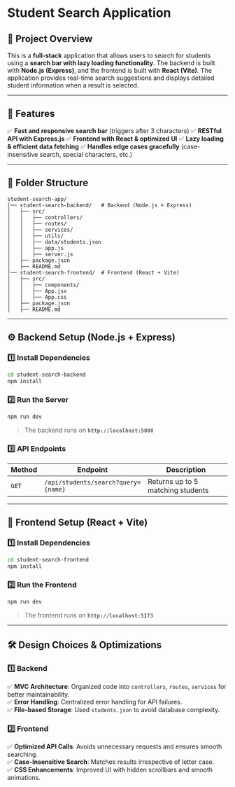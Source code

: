 # Student Search Application

## 📌 Project Overview
This is a **full-stack** application that allows users to search for students using a **search bar with lazy loading functionality**. The backend is built with **Node.js (Express)**, and the frontend is built with **React (Vite)**. The application provides real-time search suggestions and displays detailed student information when a result is selected.

---

## 🚀 Features
✅ **Fast and responsive search bar** (triggers after 3 characters)
✅ **RESTful API with Express.js**
✅ **Frontend with React & optimized UI**
✅ **Lazy loading & efficient data fetching**
✅ **Handles edge cases gracefully** (case-insensitive search, special characters, etc.)

---

## 📂 Folder Structure
```
student-search-app/
│── student-search-backend/   # Backend (Node.js + Express)
│   ├── src/
│   │   ├── controllers/
│   │   ├── routes/
│   │   ├── services/
│   │   ├── utils/
│   │   ├── data/students.json
│   │   ├── app.js
│   │   ├── server.js
│   ├── package.json
│   ├── README.md
│── student-search-frontend/  # Frontend (React + Vite)
│   ├── src/
│   │   ├── components/
│   │   ├── App.jsx
│   │   ├── App.css
│   ├── package.json
│   ├── README.md
```

---

## ⚙️ Backend Setup (Node.js + Express)

### **1️⃣ Install Dependencies**
```sh
cd student-search-backend
npm install
```

### **2️⃣ Run the Server**
```sh
npm run dev
```
> The backend runs on **`http://localhost:5000`**

### **3️⃣ API Endpoints**
| Method | Endpoint | Description |
|--------|-----------|-------------|
| `GET` | `/api/students/search?query={name}` | Returns up to 5 matching students |

---

## 🎨 Frontend Setup (React + Vite)

### **1️⃣ Install Dependencies**
```sh
cd student-search-frontend
npm install
```

### **2️⃣ Run the Frontend**
```sh
npm run dev
```
> The frontend runs on **`http://localhost:5173`**

---

## 🛠️ Design Choices & Optimizations
### **1️⃣ Backend**
✅ **MVC Architecture**: Organized code into `controllers`, `routes`, `services` for better maintainability.  
✅ **Error Handling**: Centralized error handling for API failures.  
✅ **File-based Storage**: Used `students.json` to avoid database complexity.  

### **2️⃣ Frontend**
✅ **Optimized API Calls**: Avoids unnecessary requests and ensures smooth searching.  
✅ **Case-Insensitive Search**: Matches results irrespective of letter case.  
✅ **CSS Enhancements**: Improved UI with hidden scrollbars and smooth animations.  


